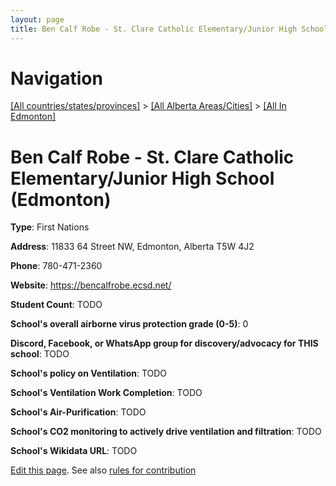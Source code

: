 ```yaml
---
layout: page
title: Ben Calf Robe - St. Clare Catholic Elementary/Junior High School
---
```

# Navigation

[[All countries/states/provinces]](../../..) > [[All Alberta Areas/Cities]](../..) > [[All In Edmonton]](..)

# Ben Calf Robe - St. Clare Catholic Elementary/Junior High School (Edmonton)

**Type**: First Nations

**Address**: 11833 64 Street NW, Edmonton, Alberta T5W 4J2

**Phone**: 780-471-2360

**Website**: <https://bencalfrobe.ecsd.net/>

**Student Count**: TODO

**School's overall airborne virus protection grade (0-5)**: 0

**Discord, Facebook, or WhatsApp group for discovery/advocacy for THIS school**: TODO

**School's policy on Ventilation**: TODO

**School's Ventilation Work Completion**: TODO

**School's Air-Purification**: TODO

**School's CO2 monitoring to actively drive ventilation and filtration**: TODO

**School's Wikidata URL**: TODO


[Edit this page](https://github.com/ventilate-schools/AB/edit/main/./Edmonton/Ben_Calf_Robe_-_St._Clare_Catholic_Elementary_Junior_High_School.md). See also [rules for contribution](../../../contribution-rules/)